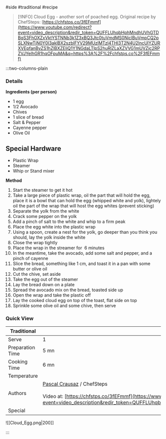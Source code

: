 #side #traditional #recipe

> [!INFO]
> Cloud Egg - another sort of poached egg. Original recipe by ChefSteps: [https://chfstps.co/3fEFmmf](https://www.youtube.com/redirect?event=video_description&redir_token=QUFFLUhqbHphMndhUVhGTDBqS3FhOXZxVktYSTNNb3k1Z3xBQ3Jtc0tuVmdMS0NiclBuVmpCQ2pSLXNwTjN0Y0I3aklBX2szblFYV29MUzlMTzl4THl3T2N4U2lncUlYZURXVEpfanBvZS1hZlBXZEliQ1Y1NGdaLTlpS2huRlZLaXZVVG1mUVZjc2RPZVJYelhGR1hqOFpuMA&q=https%3A%2F%2Fchfstps.co%2F3fEFmmf)

:::two-columns-plain

### Details
**Ingredients (per person)**

- 1 egg
- 1/2 Avocado
- Chives
- 1 slice of bread
- Salt & Pepper
- Cayenne pepper
- Olive Oil

## Special Hardware

- Plastic Wrap
- Steamer
- Whip or Stand mixer


**Method**

1. Start the steamer to get it hot
2. Take a large piece of plastic wrap, oil the part that will hold the egg, place it is a bowl that can hold the egg (whipped white and yolk), lightely oil the part of the wrap that will host the egg whites (prevent sticking)
3. Separate the yolk from the white
4. Crack some pepper on the yolk
5. Add a pinch of salt to the white and whip to a firm peak
6. Place the egg white into the plastic wrap
7. Using a spoon, create a nest for the yolk, go deeper than you think you should, lay the yolk inside the white
8. Close the wrap tightly
9. Place the wrap in the streamer for  6 minutes
10. In the meantime, take the avocado, add some salt and pepper, and a pinch of cayenne
11. Slice the bread, something like 1 cm, and toast it in a pan with some butter or olive oil
12. Cut the chive, set aside
13. Take the egg out of the steamer
14. Lay the bread down on a plate
15. Spread the avocado mix on the bread, toasted side up
16. Open the wrap and take the plastic off
17. Lay the cooked cloud egg on top of the toast, flat side on top
18. Sprinkle some olive oil and some chive, then serve




### Quick View
| Traditional      |                                                |
| ---------------- | ---------------------------------------------- |
| Serve            | 1                                              |
| Preparation Time | 5 mn                                           |
| Cooking Time     | 6 mn                                           |
| Temperature      |                                                |
| Authors          | [Pascal Crausaz](mailto:pascal@askpascal.com) / ChefSteps<br><br>Video at: [https://chfstps.co/3fEFmmf](https://www.youtube.com/redirect?event=video_description&redir_token=QUFFLUhqbHphMndhUVhGTDBqS3FhOXZxVktYSTNNb3k1Z3xBQ3Jtc0tuVmdMS0NiclBuVmpCQ2pSLXNwTjN0Y0I3aklBX2szblFYV29MUzlMTzl4THl3T2N4U2lncUlYZURXVEpfanBvZS1hZlBXZEliQ1Y1NGdaLTlpS2huRlZLaXZVVG1mUVZjc2RPZVJYelhGR1hqOFpuMA&q=https%3A%2F%2Fchfstps.co%2F3fEFmmf) |
| Special          |                                                |

![[Cloud_Egg.png|200]]

:::

